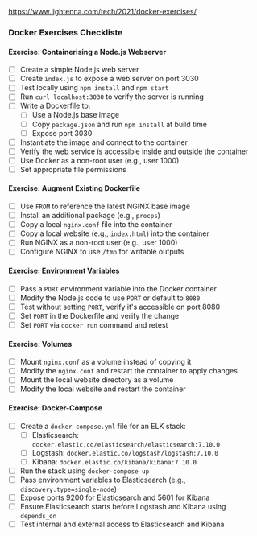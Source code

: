 https://www.lightenna.com/tech/2021/docker-exercises/

### Docker Exercises Checkliste

#### **Exercise: Containerising a Node.js Webserver**
- [ ] Create a simple Node.js web server  
- [ ] Create `index.js` to expose a web server on port 3030  
- [ ] Test locally using `npm install` and `npm start`  
- [ ] Run `curl localhost:3030` to verify the server is running  
- [ ] Write a Dockerfile to:
  - [ ] Use a Node.js base image  
  - [ ] Copy `package.json` and run `npm install` at build time  
  - [ ] Expose port 3030  
- [ ] Instantiate the image and connect to the container  
- [ ] Verify the web service is accessible inside and outside the container  
- [ ] Use Docker as a non-root user (e.g., user 1000)  
- [ ] Set appropriate file permissions  

#### **Exercise: Augment Existing Dockerfile**
- [ ] Use `FROM` to reference the latest NGINX base image  
- [ ] Install an additional package (e.g., `procps`)  
- [ ] Copy a local `nginx.conf` file into the container  
- [ ] Copy a local website (e.g., `index.html`) into the container  
- [ ] Run NGINX as a non-root user (e.g., user 1000)  
- [ ] Configure NGINX to use `/tmp` for writable outputs  

#### **Exercise: Environment Variables**
- [ ] Pass a `PORT` environment variable into the Docker container  
- [ ] Modify the Node.js code to use `PORT` or default to `8080`  
- [ ] Test without setting `PORT`, verify it's accessible on port 8080  
- [ ] Set `PORT` in the Dockerfile and verify the change  
- [ ] Set `PORT` via `docker run` command and retest  

#### **Exercise: Volumes**
- [ ] Mount `nginx.conf` as a volume instead of copying it  
- [ ] Modify the `nginx.conf` and restart the container to apply changes  
- [ ] Mount the local website directory as a volume  
- [ ] Modify the local website and restart the container  

#### **Exercise: Docker-Compose**
- [ ] Create a `docker-compose.yml` file for an ELK stack:
  - [ ] Elasticsearch: `docker.elastic.co/elasticsearch/elasticsearch:7.10.0`  
  - [ ] Logstash: `docker.elastic.co/logstash/logstash:7.10.0`  
  - [ ] Kibana: `docker.elastic.co/kibana/kibana:7.10.0`  
- [ ] Run the stack using `docker-compose up`  
- [ ] Pass environment variables to Elasticsearch (e.g., `discovery.type=single-node`)  
- [ ] Expose ports 9200 for Elasticsearch and 5601 for Kibana  
- [ ] Ensure Elasticsearch starts before Logstash and Kibana using `depends_on`  
- [ ] Test internal and external access to Elasticsearch and Kibana
